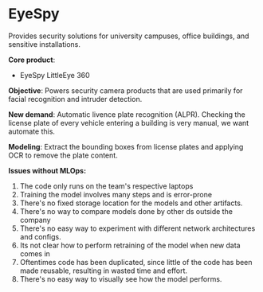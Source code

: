 # EyeSpy

Provides security solutions for university campuses, office buildings, and sensitive installations.

**Core product**:
- EyeSpy LittleEye 360

**Objective**:
Powers security camera products that are used primarily for facial recognition and intruder detection.

**New demand**:
Automatic livence plate recognition (ALPR). Checking the license plate of every vehicle entering a building is very manual, we want automate this.

**Modeling**:
Extract the bounding boxes from license plates and applying OCR to remove the plate content.

**Issues without MLOps:**
1. The code only runs on the team's respective laptops
2. Training the model involves many steps and is error-prone
3. There's no fixed storage location for the models and other artifacts.
4. There's no way to compare models done by other ds outside the company
5. There's no easy way to experiment with different network architectures and configs.
6. Its not clear how to perform retraining of the model when new data comes in
7. Oftentimes code has been duplicated, since little of the code has been made reusable, resulting in wasted time and effort.
8. There's no easy way to visually see how the model performs.



